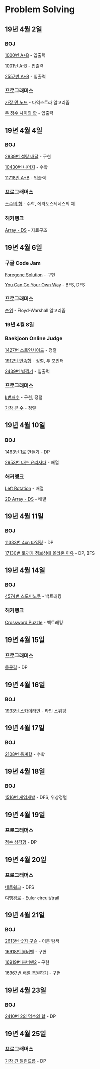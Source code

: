 # Problem Solving

## 19년 4월 2일

### BOJ

[1000번 A+B](https://www.acmicpc.net/problem/1000) - 입출력

[1001번 A-B](https://www.acmicpc.net/problem/1001) - 입출력

[2557번 A+B](https://www.acmicpc.net/problem/2557) - 입출력

### 프로그래머스

[가장 먼 노드](https://programmers.co.kr/learn/courses/30/lessons/49189) - 다익스트라 알고리즘

[두 정수 사이의 합](https://programmers.co.kr/learn/courses/30/lessons/12912) - 입출력

## 19년 4월 4일

### BOJ

[2839번 설탕 배달](https://www.acmicpc.net/problem/2839) - 구현

[10430번 나머지](https://www.acmicpc.net/problem/10430) - 수학

[11718번 A+B](https://www.acmicpc.net/problem/11718) - 입출력

### 프로그래머스

[소수의 합](https://programmers.co.kr/learn/courses/30/lessons/14406) - 수학, 에라토스테네스의 체

### 해커랭크

[Array - DS](https://www.hackerrank.com/challenges/arrays-ds/problem) - 자료구조

## 19년 4월 6일

### 구글 Code Jam

[Foregone Solution](https://codingcompetitions.withgoogle.com/codejam/round/0000000000051705/0000000000088231) - 구현

[You Can Go Your Own Way](https://codingcompetitions.withgoogle.com/codejam/round/0000000000051705/00000000000881da) - BFS, DFS

### 프로그래머스

[순위](https://programmers.co.kr/learn/courses/30/lessons/49191) - Floyd-Warshall 알고리즘

### 19년 4월 8일

### Baekjoon Online Judge

[1427번 소트인사이드](https://www.acmicpc.net/problem/1427) - 정렬

[1912번 연속합](https://www.acmicpc.net/problem/1912) - 정렬, 투 포인터

[2439번 별찍기](https://www.acmicpc.net/problem/2439) - 입출력

### 프로그래머스

[k번째수](https://programmers.co.kr/learn/courses/30/lessons/42748) - 구현, 정렬

[가장 큰 수](https://programmers.co.kr/learn/courses/30/lessons/42746) - 정렬

## 19년 4월 10일

### BOJ

[1463번 1로 만들기](https://www.acmicpc.net/problem/1463) - DP

[2953번 나는 요리사다](https://www.acmicpc.net/problem/2953) - 배열

### 해커랭크

[Left Rotation](https://www.hackerrank.com/challenges/array-left-rotation/problem) - 배열

[2D Array - DS](https://www.hackerrank.com/challenges/2d-array/problem) - 배열

## 19년 4월 11일

### BOJ

[11333번 4xn 타일링](https://www.acmicpc.net/problem/11333) - DP

[17130번 토끼가 정보섬에 올라온 이유](https://www.acmicpc.net/problem/17130) - DP, BFS

## 19년 4월 14일

### BOJ

[4574번 스도미노쿠](https://www.acmicpc.net/problem/4574) - 백트래킹

### 해커랭크

[Crossword Puzzle](https://www.hackerrank.com/challenges/crossword-puzzle/problem) - 백트래킹

## 19년 4월 15일

### 프로그래머스

[등굣길](https://programmers.co.kr/learn/courses/30/lessons/42898) - DP

## 19년 4월 16일

### BOJ

[1933번 스카이라인](https://www.acmicpc.net/problem/1933) - 라인 스위핑

## 19년 4월 17일

### BOJ

[2108번 통계학](https://www.acmicpc.net/problem/2108) - 수학

## 19년 4월 18일

### BOJ

[1516번 게임개발](https://www.acmicpc.net/problem/1516) - DFS, 위상정렬

## 19년 4월 19일

### 프로그래머스

[정수 삼각형](https://programmers.co.kr/learn/courses/30/lessons/43105) - DP

## 19년 4월 20일

### 프로그래머스

[네트워크](https://programmers.co.kr/learn/courses/30/lessons/43162) - DFS

[여행경로](https://programmers.co.kr/learn/courses/30/lessons/43164) - Euler circuit/trail

## 19년 4월 21일

### BOJ

[2613번 숫자 구슬](https://www.acmicpc.net/problem/2613) - 이분 탐색

[16918번 봄버맨](https://www.acmicpc.net/problem/16918) - 구현

[16919번 봄버맨2](https://www.acmicpc.net/problem/16919) - 구현

[16967번 배열 복원하기](https://www.acmicpc.net/problem/16967) - 구현

## 19년 4월 23일

### BOJ

[2410번 2의 멱수의 합](https://www.acmicpc.net/problem/2410) - DP

## 19년 4월 25일

### 프로그래머스

[가장 긴 팰린드롬](https://programmers.co.kr/learn/courses/30/lessons/12904) - DP
